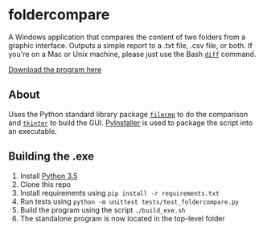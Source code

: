 # foldercompare

A Windows application that compares the content of two folders from a graphic interface. Outputs a simple report to a .txt file, .csv file, or both. If you're on a Mac or Unix machine, please just use the Bash [`diff`][bash-diff] command.

[Download the program here][exe-download]

## About

Uses the Python standard library package [`filecmp`][filecmp] to do the comparison and [`tkinter`][tkinter] to build the GUI. [PyInstaller][pyinstaller] is used to package the script into an executable.

## Building the .exe

1. Install [Python 3.5][python]
2. Clone this repo
3. Install requirements using `pip install -r requirements.txt`
4. Run tests using `python -m unittest tests/test_foldercompare.py`
5. Build the program using the script `./build_exe.sh`
6. The standalone program is now located in the top-level folder


[bash-diff]: http://ss64.com/bash/diff.html
[exe-download]: https://raw.githubusercontent.com/rocheio/foldercompare/master/foldercompare.exe
[filecmp]: https://docs.python.org/3.5/library/filecmp.html
[pyinstaller]: http://www.pyinstaller.org/
[python]: https://www.python.org/downloads/
[tkinter]: https://docs.python.org/3.5/library/tkinter.html
